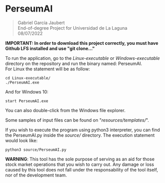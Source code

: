 # PerseumAI

> Gabriel García Jaubert  
> End-of-degree Project for Universidad de La Laguna  
> 08/07/2022

**IMPORTANT: In order to download this project correctly, you must have Github LFS installed and use "git clone..."**

To run the application, go to the _Linux-executable_ or _Windows-executable_ directory on the repository and run the binary named: PerseumAI.  
For Linux the statement will be as follow:  

```cd Linux-executable/```   
```./PerseumAI.exe```  

And for Windows 10:

```start PerseumAI.exe```

You can also double-click from the Windows file explorer.

Some samples of input files can be found on "_resources/templates/_".

If you wish to execute the program using python3 interpreter, you can find the PerseumAI.py inside the _source/_ directory.  The execution statement would look like:

```python3 source/PerseumAI.py```

**WARNING**: This tool has the sole purpose of serving as an aid for those stock market operations that you wish to carry out. Any damage or loss caused by this tool does not fall under the responsability of the tool itself, nor of the development team.
